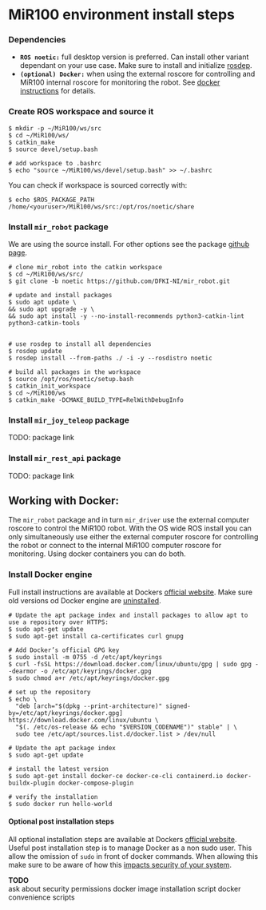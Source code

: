 # MiR100 environment install steps

### Dependencies

- **`ROS noetic:`** full desktop version is preferred. Can install other variant dependant on your use case. Make sure to install and initialize [rosdep](http://wiki.ros.org/noetic/Installation/Ubuntu#:~:text=source%20~%2F.zshrc-,dependencies%20for%20building%20packages,-Up%20to%20now).
- **`(optional) Docker:`** when using the external roscore for controlling and MiR100 internal roscore for monitoring the robot. See [docker instructions](#docker-instructions) for details. 


### Create ROS workspace and source it

```
$ mkdir -p ~/MiR100/ws/src
$ cd ~/MiR100/ws/
$ catkin_make
$ source devel/setup.bash

# add workspace to .bashrc
$ echo "source ~/MiR100/ws/devel/setup.bash" >> ~/.bashrc
```
You can check if workspace is sourced correctly with:

```
$ echo $ROS_PACKAGE_PATH
/home/<youruser>/MiR100/ws/src:/opt/ros/noetic/share
```

### Install `mir_robot` package
We are using the source install. For other options see the package [github page](https://github.com/DFKI-NI/mir_robot#mir_robot).

```
# clone mir_robot into the catkin workspace
$ cd ~/MiR100/ws/src/
$ git clone -b noetic https://github.com/DFKI-NI/mir_robot.git

# update and install packages
$ sudo apt update \
&& sudo apt upgrade -y \
&& sudo apt install -y --no-install-recommends python3-catkin-lint python3-catkin-tools


# use rosdep to install all dependencies
$ rosdep update
$ rosdep install --from-paths ./ -i -y --rosdistro noetic 

# build all packages in the workspace
$ source /opt/ros/noetic/setup.bash
$ catkin_init_workspace
$ cd ~/MiR100/ws
$ catkin_make -DCMAKE_BUILD_TYPE=RelWithDebugInfo
```

### Install `mir_joy_teleop` package
TODO: package link

### Install `mir_rest_api` package
TODO: package link


## Working with Docker:
The `mir_robot` package and in turn `mir_driver` use the external computer roscore to control the MiR100 robot. With the OS wide ROS install you can only simultaneously use either the external computer roscore for controlling the robot or connect to the internal MiR100 computer roscore for monitoring. Using docker containers you can do both.  

### Install Docker engine
Full install instructions are available at Dockers [official website](https://docs.docker.com/engine/install/ubuntu/).
Make sure old versions od Docker engine are [uninstalled](https://docs.docker.com/engine/install/ubuntu/#uninstall-docker-engine).

```
# Update the apt package index and install packages to allow apt to use a repository over HTTPS:
$ sudo apt-get update
$ sudo apt-get install ca-certificates curl gnupg

# Add Docker’s official GPG key
$ sudo install -m 0755 -d /etc/apt/keyrings
$ curl -fsSL https://download.docker.com/linux/ubuntu/gpg | sudo gpg --dearmor -o /etc/apt/keyrings/docker.gpg
$ sudo chmod a+r /etc/apt/keyrings/docker.gpg

# set up the repository
$ echo \
  "deb [arch="$(dpkg --print-architecture)" signed-by=/etc/apt/keyrings/docker.gpg] https://download.docker.com/linux/ubuntu \
  "$(. /etc/os-release && echo "$VERSION_CODENAME")" stable" | \
  sudo tee /etc/apt/sources.list.d/docker.list > /dev/null

# Update the apt package index
$ sudo apt-get update

# install the latest version
$ sudo apt-get install docker-ce docker-ce-cli containerd.io docker-buildx-plugin docker-compose-plugin

# verify the installation
$ sudo docker run hello-world
```

#### Optional post installation steps
All optional installation steps are available at Dockers [official website](https://docs.docker.com/engine/install/linux-postinstall/).  
Useful post installation step is to manage Docker as a non sudo user. This allow the omission of `sudo` in front of docker commands. When allowing this make sure to be aware of how this [impacts security of your system](https://docs.docker.com/engine/security/#docker-daemon-attack-surface).

**TODO**  
ask about security permissions
docker image installation script
docker convenience scripts